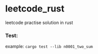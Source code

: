 # leetcode_rust
leetcode practise solution in rust

### Test:
example: `cargo test --lib n0001_two_sum`
